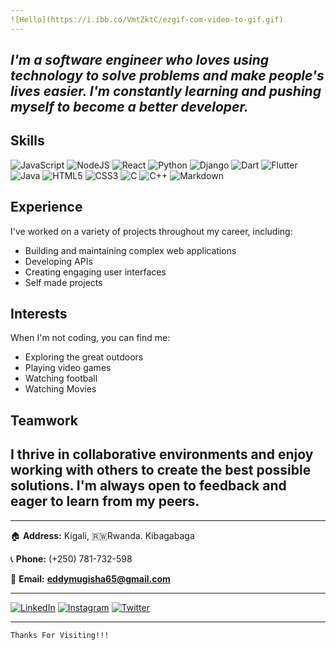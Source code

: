 ```yaml
---
![Hello](https://i.ibb.co/VmtZktC/ezgif-com-video-to-gif.gif)
---
```

## ***I'm a software engineer who loves using technology to solve problems and make people's lives easier. I'm constantly learning and pushing myself to become a better developer.***

## Skills
![JavaScript](https://img.shields.io/badge/javascript-%23323330.svg?style=for-the-badge&logo=javascript&logoColor=%23F7DF1E) ![NodeJS](https://img.shields.io/badge/node.js-6DA55F?style=for-the-badge&logo=node.js&logoColor=white)
![React](https://img.shields.io/badge/react-%2320232a.svg?style=for-the-badge&logo=react&logoColor=%2361DAFB) ![Python](https://img.shields.io/badge/python-3670A0?style=for-the-badge&logo=python&logoColor=ffdd54) 
![Django](https://img.shields.io/badge/django-%23092E20.svg?style=for-the-badge&logo=django&logoColor=white) ![Dart](https://img.shields.io/badge/dart-%230175C2.svg?style=for-the-badge&logo=dart&logoColor=white) ![Flutter](https://img.shields.io/badge/Flutter-%2302569B.svg?style=for-the-badge&logo=Flutter&logoColor=white) 
![Java](https://img.shields.io/badge/java-%23ED8B00.svg?style=for-the-badge&logo=openjdk&logoColor=white) ![HTML5](https://img.shields.io/badge/html5-%23E34F26.svg?style=for-the-badge&logo=html5&logoColor=white) ![CSS3](https://img.shields.io/badge/css3-%231572B6.svg?style=for-the-badge&logo=css3&logoColor=white) ![C](https://img.shields.io/badge/c-%2300599C.svg?style=for-the-badge&logo=c&logoColor=white) ![C++](https://img.shields.io/badge/c++-%2300599C.svg?style=for-the-badge&logo=c%2B%2B&logoColor=white) ![Markdown](https://img.shields.io/badge/markdown-%23000000.svg?style=for-the-badge&logo=markdown&logoColor=white)


## Experience
I've worked on a variety of projects throughout my career, including:
- Building and maintaining complex web applications
- Developing APIs
- Creating engaging user interfaces
- Self made projects

## Interests
When I'm not coding, you can find me:
- Exploring the great outdoors
- Playing video games
- Watching football
- Watching Movies

## Teamwork
I thrive in collaborative environments and enjoy working with others to create the best possible solutions. I'm always open to feedback and eager to learn from my peers.
---

---
🏠 **Address:** Kigali,  🇷🇼Rwanda. Kibagabaga

📞 **Phone:** (+250) 781-732-598

📧 **Email:** **eddymugisha65@gmail.com**

---
[![LinkedIn](https://img.shields.io/badge/linkedin-%230077B5.svg?style=for-the-badge&logo=linkedin&logoColor=white)](https://www.linkedin.com/in/eddy-mugisha/) [![Instagram](https://img.shields.io/badge/Instagram-%23E4405F.svg?style=for-the-badge&logo=Instagram&logoColor=white)](https://www.instagram.com/eddy_jedidiah_101/) [![Twitter](https://img.shields.io/badge/Twitter-%231DA1F2.svg?style=for-the-badge&logo=Twitter&logoColor=white)](https://twitter.com/mugishae250)

***
```
Thanks For Visiting!!!
```
